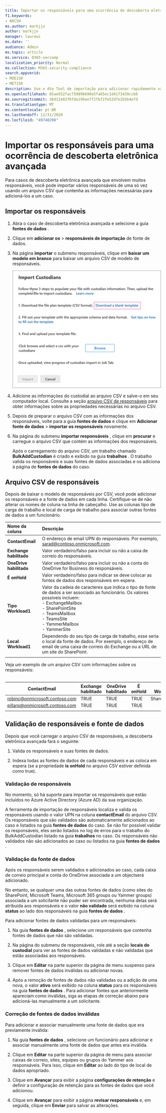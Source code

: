 ```yaml
---
title: Importar os responsáveis para uma ocorrência de descoberta eletrônica avançada
f1.keywords:
- NOCSH
ms.author: markjjo
author: markjjo
manager: laurawi
ms.date: ''
audience: Admin
ms.topic: article
ms.service: O365-seccomp
localization_priority: Normal
ms.collection: M365-security-compliance
search.appverid:
- MOE150
- MET150
description: Use o dto Tool de importação para adicionar rapidamente vários responsáveis e suas fontes de dados associadas a um caso na descoberta eletrônica avançada.
ms.openlocfilehash: 65ae932fac759896690e5fa65ec1d4173439ccb6
ms.sourcegitcommit: 36d12e02f6fda199ae7f2fb72fe52d7e2b5b4efd
ms.translationtype: MT
ms.contentlocale: pt-BR
ms.lasthandoff: 12/31/2020
ms.locfileid: "49740298"
---
```

# <a name="import-custodians-to-an-advanced-ediscovery-case"></a>Importar os responsáveis para uma ocorrência de descoberta eletrônica avançada

Para casos de descoberta eletrônica avançada que envolvem muitos responsáveis, você pode importar vários responsáveis de uma só vez usando um arquivo CSV que contenha as informações necessárias para adicioná-los a um caso.

## <a name="import-custodians"></a>Importar os responsáveis

1. Abra o caso de descoberta eletrônica avançada e selecione a guia **fontes de dados** .

2. Clique em **adicionar os**  >  **responsáveis de importação** de fonte de dados.

3. Na página **importar** o submenu responsáveis, clique em **baixar um modelo em branco** para baixar um arquivo CSV de modelo de responsáveis.

   ![Baixar um modelo CSV da página de submenu importar responsáveis](../media/ImportCustodians1.png)

4. Adicione as informações do custodial ao arquivo CSV e salve-o em seu computador local. Consulte a seção [arquivo CSV de responsáveis](#custodian-csv-file) para obter informações sobre as propriedades necessárias no arquivo CSV.

5. Depois de preparar o arquivo CSV com as informações dos responsáveis, volte para a guia **fontes de dados** e clique em **Adicionar fonte de dados**  >  **importar os responsáveis** novamente.

6. Na página do submenu **importar responsáveis** , clique em **procurar** e carregue o arquivo CSV que contém as informações dos responsáveis.

   Após o carregamento do arquivo CSV, um trabalho chamado **BulkAddCustodian** é criado e exibido na guia **trabalhos** . O trabalho valida os responsáveis e suas fontes de dados associadas e os adiciona à página de **fontes de dados** do caso.

## <a name="custodian-csv-file"></a>Arquivo CSV de responsáveis

Depois de baixar o modelo de responsáveis por CSV, você pode adicionar os responsáveis e a fonte de dados em cada linha. Certifique-se de não alterar os nomes de coluna na linha de cabeçalho. Use as colunas tipo de carga de trabalho e local de carga de trabalho para associar outras fontes de dados a um funcionário.

| Nome da coluna|Descrição|
|:------- |:------------------------------------------------------------|
|**ContactEmail**     |O endereço de email UPN do responsáveis. Por exemplo, sarad@contoso.onmicrosoft.com.           |
|**Exchange habilitado** | Valor verdadeiro/falso para incluir ou não a caixa de correio do responsáveis.      |
|**OneDrive habilitado** | Valor verdadeiro/falso para incluir ou não a conta do OneDrive for Business do responsáveis. |
|**É onHold**        | Valor verdadeiro/falso para indicar se deve colocar as fontes de dados dos responsáveis em espera.       |
|**Tipo Workload1**         |Valor da cadeia de caracteres que indica o tipo de fonte de dados a ser associado ao funcionário. Os valores possíveis incluem: <br/>- ExchangeMailbox<br/> - SharePointSite<br/>- TeamsMailbox<br/>- TeamsSite<br/> - YammerMailbox<br/>- YammerSite |
|**Local Workload1**     | Dependendo do seu tipo de carga de trabalho, esse seria o local da fonte de dados. Por exemplo, o endereço de email de uma caixa de correio do Exchange ou a URL de um site do SharePoint. |
|||

Veja um exemplo de um arquivo CSV com informações sobre os responsáveis:<br/><br/>

|ContactEmail      | Exchange habilitado | OneDrive habilitado | É onHold | Tipo Workload1 | Local Workload1             |
| ----------------- | ---------------- | ---------------- | --------- | -------------- | ------------------------------ |
|robinc@onmicrosoft.contoso.com | TRUE             | TRUE             | TRUE      | SharePointSite | https://contoso.sharepoint.com |
|pillarp@onmicrosoft.contoso.com | TRUE             | TRUE             | TRUE      | |  |
||||||

## <a name="custodian-and-data-source-validation"></a>Validação de responsáveis e fonte de dados

Depois que você carregar o arquivo CSV de responsáveis, a descoberta eletrônica avançada fará o seguinte:

1. Valida os responsáveis e suas fontes de dados.

2. Indexa todas as fontes de dados de cada responsáveis e as coloca em espera (se a propriedade **is onHold** no arquivo CSV estiver definida como true).

### <a name="custodian-validation"></a>Validação de responsáveis

No momento, só há suporte para importar os responsáveis que estão incluídos no Azure Active Directory (Azure AD) da sua organização.

A ferramenta de importação de responsáveis localiza e valida os responsáveis usando o valor UPN na coluna **contactEmail** do arquivo CSV. Os responsáveis que são validados são automaticamente adicionados ao caso e listados na guia **fontes de dados** do caso. Se não for possível validar os responsáveis, eles serão listados no log de erros para o trabalho do BulkAddCustodian listado na guia **trabalhos** no caso. Os responsáveis não validados não são adicionados ao caso ou listados na guia **fontes de dados** .

### <a name="data-source-validation"></a>Validação da fonte de dados

Após os responsáveis serem validados e adicionados ao caso, cada caixa de correio principal e conta do OneDrive associada a um objectserá adicionado.

No entanto, se qualquer uma das outras fontes de dados (como sites do SharePoint, Microsoft Teams, Microsoft 365 groups ou Yammer groups) associada a um solicitante não puder ser encontrada, nenhuma delas será atribuída aos responsáveis e o valor **não validado** será exibido na coluna **status** ao lado dos responsáveis na guia **fontes de dados** .

Para adicionar fontes de dados validadas para um responsáveis:

1. Na guia **fontes de dados** , selecione um responsáveis que contenha fontes de dados que não são validadas.

2. Na página do submenu de responsáveis, role até a seção **locais do custodial** para ver as fontes de dados validadas e não validadas que estão associadas aos responsáveis.

3. Clique em **Editar** na parte superior da página de menu suspenso para remover fontes de dados inválidas ou adicionar novas.

4. Após a remoção de fontes de dados não validadas ou a adição de uma nova, o valor **ativo** será exibido na coluna **status** para os responsáveis na guia **fontes de dados** . Para adicionar fontes que anteriormente apareciam como inválidas, siga as etapas de correção abaixo para adicioná-las manualmente a um solicitante.

### <a name="remediating-invalid-data-sources"></a>Correção de fontes de dados inválidas

Para adicionar e associar manualmente uma fonte de dados que era previamente inválida:

1. Na guia **fontes de dados** , selecione um funcionário para adicionar e associar manualmente uma fonte de dados que antes era inválida.

2. Clique em **Editar** na parte superior da página de menu para associar caixas de correio, sites, equipes ou grupos do Yammer aos responsáveis. Para isso, clique em **Editar** ao lado do tipo de local de dados apropriado.

3. Clique em **Avançar** para exibir a página **configurações de retenção** e definir a configuração de retenção para as fontes de dados que você adicionou.

4. Clique em **Avançar** para exibir a página **revisar responsáveis** e, em seguida, clique em **Enviar** para salvar as alterações.
